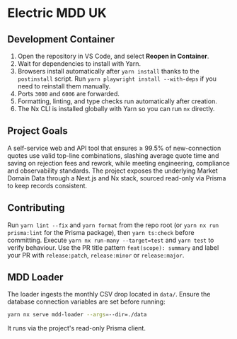 # Electric MDD UK

## Development Container

1. Open the repository in VS Code, and select **Reopen in Container**.
2. Wait for dependencies to install with Yarn.
3. Browsers install automatically after `yarn install` thanks to the `postinstall` script.
   Run `yarn playwright install --with-deps` if you need to reinstall them manually.
4. Ports `3000` and `6006` are forwarded.
5. Formatting, linting, and type checks run automatically after creation.
6. The Nx CLI is installed globally with Yarn so you can run `nx` directly.

## Project Goals

A self-service web and API tool that ensures ≥ 99.5% of new-connection quotes use valid top-line combinations, slashing average quote time and saving on
rejection fees and rework, while meeting engineering, compliance and
observability standards. The project exposes the underlying Market Domain Data
through a Next.js and Nx stack, sourced read-only via Prisma to keep records
consistent.

## Contributing

Run `yarn lint --fix` and `yarn format` from the repo root (or `yarn nx run prisma:lint` for the Prisma package), then `yarn ts:check` before committing.
Execute `yarn nx run-many --target=test` and `yarn test` to verify behaviour.
Use the PR title pattern `feat(scope): summary` and label your PR with
`release:patch`, `release:minor` or `release:major`.

## MDD Loader

The loader ingests the monthly CSV drop located in `data/`.
Ensure the database connection variables are set before running:

```bash
yarn nx serve mdd-loader --args=--dir=./data
```

It runs via the project's read-only Prisma client.
